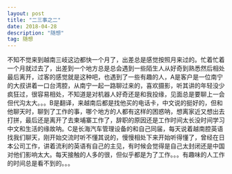 ```yaml
---
layout: post
title: "二三事之二"
date: 2018-04-28
description: "随想"
tag: 随想
---
```

不知不觉来到越南三岐这边都快一个月了，出差总是感觉按照月来过的。忙着忙着一个月就过去了，出差到一个地方总是总会遇到一些陌生人从好奇到熟悉然后相处最后离开，过客的感觉就是这种吧，也遇到了一些有趣的人，A是客户是一位南宁的大叔讲着一口台湾腔，从南宁一起一路聊过来的，喜欢摄影，听其讲的年轻没少疯狂过，很容易相处，不知道是对机器人好奇还是和我投缘，见面总是要聊上一会但代沟太大。。。B是翻译，来越南后都是找他买的电话卡，中文说的挺好的，但和他聊天时，聊到了工作的事，哪个地方的人都有这样的困惑呐，想离家近又想出去打拼，最后还是离开了去柬埔寨工作了，辞职的原因还是工作时间太长没时间学习中文和生活的缘故呐。C是长海汽车管理设备的和自己同届，每天说着越南腔英语找我们聊天，刚开始交流时听不懂其说的，慢慢相处下来开始听得懂了，曾经在日本公司工作，讲着流利的英语有自己的主见，有时候会觉得是自己太封闭还是中国对他们影响太大。每天接触的人多的很，但似乎都是为了工作。。。有趣味的人工作的时间总是看不到的。。。